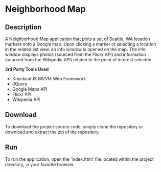 # Neighborhood Map

**Description**
---------------
A Neighborhood Map application that plots a set of Seattle, WA location markers onto a Google map. Upon clicking a marker or selecting a location in the related list view, an info window is opened on the map. The info window displays photos (sourced from the Flickr API) and information (sourced from the Wikipedia API) related to the point of interest selected.

**3rd Party Tools Used**
- KnockoutJS MVVM Web Framework
- JQuery
- Google Maps API
- Flickr API
- Wikipedia API


**Download**
---------------
To download the project source code, simply clone the repository or download and extract the zip of the repository.


**Run**
---------------
To run the application, open the 'index.html' file located within the project directory, in your favorite browser.
